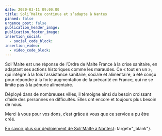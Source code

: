```yaml
---
date: 2020-03-11 09:00:00
title: Soli’Malte continue et s’adapte à Nantes
pinned: false
urgence_post: false
publication_header_image:
publication_footer_image:
insertion_social:
  - social_code_block:
insertion_video:
  - video_code_block:
---
```


Soli’Malte est une r&eacute;ponse de l’Ordre de Malte France &agrave; la crise sanitaire, en adaptant ses actions historiques comme les maraudes. Ce &laquo; tout en un &raquo;, qui int&egrave;gre &agrave; la fois l’assistance sanitaire, sociale et alimentaire, a &eacute;t&eacute; con&ccedil;u pour r&eacute;pondre &agrave; la forte augmentation de la pr&eacute;carit&eacute; en France, qui ne se limite pas &agrave; la p&eacute;nurie alimentaire.

D&eacute;ploy&eacute; dans de nombreuses villes, il t&eacute;moigne ainsi du besoin croissant d’aide des personnes en difficult&eacute;s. Elles ont encore et toujours plus besoin de nous.

Merci &agrave; vous pour vos dons, c’est gr&acirc;ce &agrave; vous que ce service a pu &ecirc;tre cr&eacute;&eacute;.

[En savoir plus sur d&eacute;ploiement de Soli'Malte &agrave; Nantes](https://www.breizh-info.com/2020/05/07/143176/precarite-maraudes-lordre-de-malte-france-lance-solimalte-a-nantes/){: target="_blank"}.